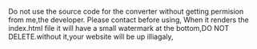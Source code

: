 Do not use the source code for the converter without getting permision from me,the developer.
Please contact before using, When it renders the index.html file it will have a small watermark at the bottom,DO NOT DELETE.without it,your website will be up illiagaly, 
